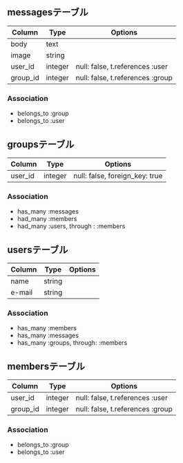 ## messagesテーブル

|Column|Type|Options|
|------|----|-------|
|body|text|
|image|string|
|user_id|integer|null: false, t.references :user|
|group_id|integer|null: false, t.references :group|

### Association
- belongs_to :group
- belongs_to :user


## groupsテーブル

|Column|Type|Options|
|------|----|-------|
|user_id|integer|null: false, foreign_key: true|

### Association
- has_many :messages
- had_many :members
- had_many :users, through : :members


## usersテーブル

|Column|Type|Options|
|------|----|-------|
|name|string|
|e-mail|string|

### Association
- has_many :members
- has_many :messages
- has_many :groups, through: :members



## membersテーブル

|Column|Type|Options|
|------|----|-------|
|user_id|integer|null: false, t.references :user|
|group_id|integer|null: false, t.references :group|

### Association
- belongs_to :group
- belongs_to :user
